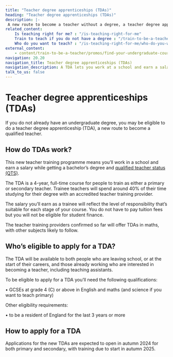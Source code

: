 ```yaml
---
title: "Teacher degree apprenticeships (TDAs)"
heading: "Teacher degree apprenticeships (TDAs)"
description: |-
 A new route to become a teacher without a degree, a teacher degree apprenticeship (TDA) lets you work at a school while you qualify as a teacher.
related_content:
    Is teaching right for me? : "/is-teaching-right-for-me"
    Train to teach if you do not have a degree : "/train-to-be-a-teacher/if-you-dont-have-a-degree"
    Who do you want to teach? : "/is-teaching-right-for-me/who-do-you-want-to-teach"
external_content:
    - content/train-to-be-a-teacher/promos/find-your-undergraduate-course
navigation: 20.20
navigation_title: Teacher degree apprenticeships (TDAs)
navigation_description: A TDA lets you work at a school and earn a salary while getting a degree and qualified teacher status (QTS).
talk_to_us: false
---
```


# Teacher degree apprenticeships (TDAs)
If you do not already have an undergraduate degree, you may be eligible to do a teacher degree apprenticeship (TDA), a new route to become a qualified teacher.

##  How do TDAs work?
This new teacher training programme means you’ll work in a school and earn a salary while getting a bachelor’s degree and [qualified teacher status (QTS)](/train-to-be-a-teacher/what-is-qts).
 
The TDA is a 4-year, full-time course for people to train as either a primary or secondary teacher. Trainee teachers will spend around 40% of their time studying for their degree with an accredited teacher training provider.

The salary you’ll earn as a trainee will reflect the level of responsibility that’s suitable for each stage of your course. You do not have to pay tuition fees but you will not be eligible for student finance.

The teacher training providers confirmed so far will offer TDAs in maths, with other subjects likely to follow.

## Who’s eligible to apply for a TDA?
The TDA will be available to both people who are leaving school, or at the start of their careers, and those already working who are interested in becoming a teacher, including teaching assistants.

To be eligible to apply for a TDA you’ll need the following qualifications:

• GCSEs at grade 4 (C) or above in English and maths (and science if you want to teach primary)

Other eligibility requirements:

• to be a resident of England for the last 3 years or more

## How to apply for a TDA
Applications for the new TDAs are expected to open in autumn 2024 for both primary and secondary, with training due to start in autumn 2025.